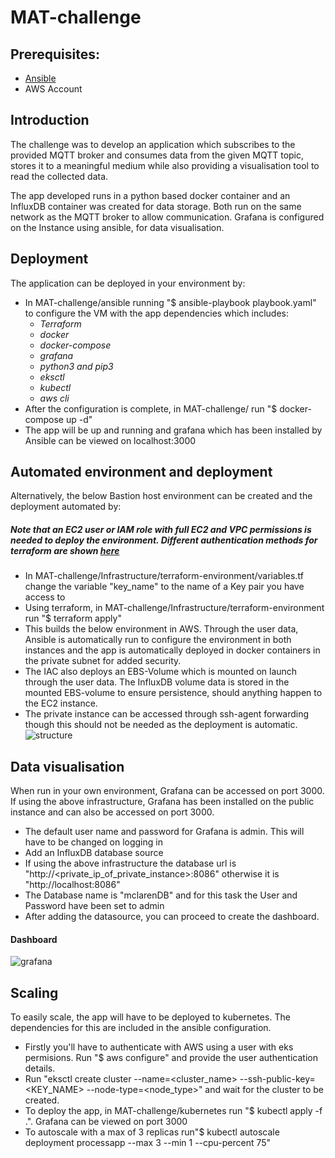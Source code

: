 # MAT-challenge

## Prerequisites:
* [Ansible](https://docs.ansible.com/ansible/latest/installation_guide/intro_installation.html)
* AWS Account

## Introduction
The challenge was to develop an application which subscribes to the provided MQTT broker and consumes data from the given MQTT topic, stores it to a meaningful medium while also providing a visualisation tool to read the collected data.

The app developed runs in a python based docker container and an InfluxDB container was created for data storage. Both run on the same network as the MQTT broker to allow communication. Grafana is configured on the Instance using ansible, for data visualisation. 

## Deployment

The application can be deployed in your environment by:
* In MAT-challenge/ansible running "$ ansible-playbook playbook.yaml" to configure the VM with the app dependencies which includes:
  * *Terraform*
  * *docker* 
  * *docker-compose*
  * *grafana*
  * *python3 and pip3*
  * *eksctl*
  * *kubectl*
  * *aws cli*
* After the configuration is complete, in MAT-challenge/ run "$ docker-compose up -d"
* The app will be up and running and grafana which has been installed by Ansible can be viewed on localhost:3000

## Automated environment and deployment
Alternatively, the below Bastion host environment can be created and the deployment automated by: 
##### Note that an EC2 user or IAM role with full EC2 and VPC permissions is needed to deploy the environment. Different authentication methods for terraform are shown [here](https://registry.terraform.io/providers/hashicorp/aws/latest/docs)
* In MAT-challenge/Infrastructure/terraform-environment/variables.tf change the variable "key_name" to the name of a Key pair you have access to
* Using terraform, in MAT-challenge/Infrastructure/terraform-environment run "$ terraform apply"
* This builds the below environment in AWS. Through the user data, Ansible is automatically run to configure the environment in both instances and the app is automatically deployed in docker containers in the private subnet for added security.
* The IAC also deploys an EBS-Volume which is mounted on launch through the user data. The InfluxDB volume data is stored in the mounted EBS-volume to ensure persistence, should anything happen to the EC2 instance.
* The private instance can be accessed through ssh-agent forwarding though this should not be needed as the deployment is automatic.
![structure]

## Data visualisation
When run in your own environment, Grafana can be accessed on port 3000. If using the above infrastructure, Grafana has been installed on the public instance and can also be accessed on port 3000.
* The default user name and password for Grafana is admin. This will have to be changed on logging in
* Add an InfluxDB database source 
* If using the above infrastructure the database url is "http://<private_ip_of_private_instance>:8086" otherwise it is "http://localhost:8086"
* The Database name is "mclarenDB" and for this task the User and Password have been set to admin
* After adding the datasource, you can proceed to create the dashboard.

#### Dashboard
![grafana]

## Scaling
To easily scale, the app will have to be deployed to kubernetes. The dependencies for this are included in the ansible configuration.

* Firstly you'll have to authenticate with AWS using a user with eks permisions. Run "$ aws configure" and provide the user authentication details. 
* Run "eksctl create cluster --name=<cluster_name> --ssh-public-key=<KEY_NAME> --node-type=<node_type>" and wait for the cluster to be created.
* To deploy the app, in MAT-challenge/kubernetes run "$ kubectl apply -f .". Grafana can be viewed on port 3000
* To autoscale with a max of 3 replicas run"$ kubectl autoscale deployment processapp --max 3 --min 1 --cpu-percent 75"




[structure]: https://i.imgur.com/sYsW0Oj.png
[grafana]: https://i.imgur.com/U5N3c2h.png
